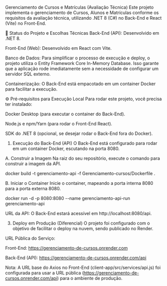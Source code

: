 Gerenciamento de Cursos e Matrículas (Avaliação Técnica)
Este projeto implementa o gerenciamento de Cursos, Alunos e Matrículas conforme os requisitos da avaliação técnica, utilizando .NET 8 (C#) no Back-End e React (Vite) no Front-End.

🚀 Status do Projeto e Escolhas Técnicas
Back-End (API): Desenvolvido em .NET 8.

Front-End (Web): Desenvolvido em React com Vite.

Banco de Dados: Para simplificar o processo de execução e deploy, o projeto utiliza o Entity Framework Core In-Memory Database. Isso garante que a aplicação rode imediatamente sem a necessidade de configurar um servidor SQL externo.

Containerização: O Back-End está empacotado em um container Docker para facilitar a execução.

⚙️ Pré-requisitos para Execução Local
Para rodar este projeto, você precisa ter instalado:

Docker Desktop (para executar o container do Back-End).

Node.js e npm/Yarn (para rodar o Front-End React).

SDK do .NET 8 (opcional, se desejar rodar o Back-End fora do Docker).

1. Execução do Back-End (API)
O Back-End está configurado para rodar em um container Docker, escutando na porta 8080.

A. Construir a Imagem
Na raiz do seu repositório, execute o comando para construir a imagem da API.

docker build -t gerenciamento-api -f Gerenciamento-cursos/Dockerfile .

B. Iniciar o Container
Inicie o container, mapeando a porta interna 8080 para a porta externa 8080.

docker run -d -p 8080:8080 --name gerenciamento-api-run gerenciamento-api

URL da API: O Back-End estará acessível em http://localhost:8080/api.

3. Deploy em Produção (Diferencial)
O projeto foi configurado com o objetivo de facilitar o deploy na nuvem, sendo publicado no Render.

URL Pública do Serviço:

Front-End: https://gerenciamento-de-cursos.onrender.com

Back-End (API): https://gerenciamento-de-cursos.onrender.com/api

Nota: A URL base do Axios no Front-End (client-app/src/services/api.js) foi configurada para usar a URL pública (https://gerenciamento-de-cursos.onrender.com/api) para o ambiente de produção.

